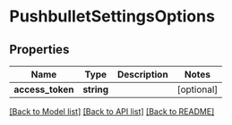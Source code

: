 # PushbulletSettingsOptions

## Properties
Name | Type | Description | Notes
------------ | ------------- | ------------- | -------------
**access_token** | **string** |  | [optional] 

[[Back to Model list]](../../README.md#documentation-for-models) [[Back to API list]](../../README.md#documentation-for-api-endpoints) [[Back to README]](../../README.md)

